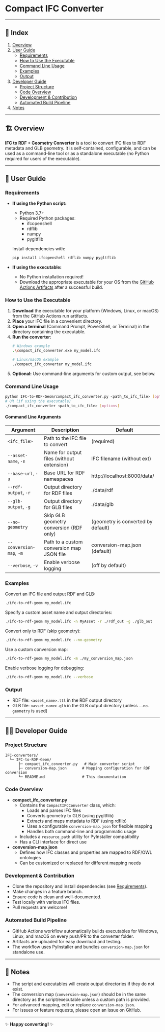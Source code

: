 # Compact IFC Converter

---

## 📑 Index
1. [Overview](#overview)
2. [User Guide](#user-guide)
    - [Requirements](#requirements)
    - [How to Use the Executable](#how-to-use-the-executable)
    - [Command Line Usage](#command-line-usage)
    - [Examples](#examples)
    - [Output](#output)
3. [Developer Guide](#developer-guide)
    - [Project Structure](#project-structure)
    - [Code Overview](#code-overview)
    - [Development & Contribution](#development--contribution)
    - [Automated Build Pipeline](#automated-build-pipeline)
4. [Notes](#notes)

---

## 🏗️ Overview

**IFC to RDF + Geometry Converter** is a tool to convert IFC files to RDF metadata and GLB geometry. It is self-contained, configurable, and can be used as a command-line tool or as a standalone executable (no Python required for users of the executable).

---

## 👤 User Guide

### Requirements

- **If using the Python script:**
  - Python 3.7+
  - Required Python packages:
    - ifcopenshell
    - rdflib
    - numpy
    - pygltflib

  Install dependencies with:
  ```sh
  pip install ifcopenshell rdflib numpy pygltflib
  ```

- **If using the executable:**
  - No Python installation required!
  - Download the appropriate executable for your OS from the [GitHub Actions Artifacts](../../actions) after a successful build.

### How to Use the Executable

1. **Download** the executable for your platform (Windows, Linux, or macOS) from the GitHub Actions run artifacts.
2. **Place** your IFC file in a convenient directory.
3. **Open a terminal** (Command Prompt, PowerShell, or Terminal) in the directory containing the executable.
4. **Run the converter:**
   ```sh
   # Windows example
   .\compact_ifc_converter.exe my_model.ifc

   # Linux/macOS example
   ./compact_ifc_converter my_model.ifc
   ```
5. **Optional:** Use command-line arguments for custom output, see below.

### Command Line Usage

```sh
python IFC-to-RDF-Geom/compact_ifc_converter.py <path_to_ifc_file> [options]
# OR (if using the executable)
./compact_ifc_converter <path_to_ifc_file> [options]
```

#### Command Line Arguments

| Argument                | Description                                                      | Default                        |
|-------------------------|------------------------------------------------------------------|--------------------------------|
| `<ifc_file>`            | Path to the IFC file to convert                                  | (required)                     |
| `--asset-name`, `-n`    | Name for output files (without extension)                        | IFC filename (without ext)     |
| `--base-url`, `-u`      | Base URL for RDF namespaces                                      | http://localhost:8000/data/    |
| `--rdf-output`, `-r`    | Output directory for RDF files                                   | ./data/rdf                     |
| `--glb-output`, `-g`    | Output directory for GLB files                                   | ./data/glb                     |
| `--no-geometry`         | Skip GLB geometry conversion (RDF only)                          | (geometry is converted by default) |
| `--conversion-map`, `-m`| Path to a custom conversion map JSON file                        | conversion-map.json (default)  |
| `--verbose`, `-v`       | Enable verbose logging                                           | (off by default)               |

### Examples

Convert an IFC file and output RDF and GLB:
```sh
./ifc-to-rdf-geom my_model.ifc
```

Specify a custom asset name and output directories:
```sh
./ifc-to-rdf-geom my_model.ifc -n MyAsset -r ./rdf_out -g ./glb_out
```

Convert only to RDF (skip geometry):
```sh
./ifc-to-rdf-geom my_model.ifc --no-geometry
```

Use a custom conversion map:
```sh
./ifc-to-rdf-geom my_model.ifc -m ./my_conversion_map.json
```

Enable verbose logging for debugging:
```sh
./ifc-to-rdf-geom my_model.ifc --verbose
```

### Output
- RDF file: `<asset_name>.ttl` in the RDF output directory
- GLB file: `<asset_name>.glb` in the GLB output directory (unless `--no-geometry` is used)

---

## 👩‍💻 Developer Guide

### Project Structure
```
IFC-converters/
  └─ IFC-to-RDF-Geom/
      ├─ compact_ifc_converter.py   # Main converter script
      ├─ conversion-map.json       # Mapping configuration for RDF conversion
      └─ README.md                 # This documentation
```

### Code Overview
- **compact_ifc_converter.py**
  - Contains the `CompactIFCConverter` class, which:
    - Loads and parses IFC files
    - Converts geometry to GLB (using pygltflib)
    - Extracts and maps metadata to RDF (using rdflib)
    - Uses a configurable `conversion-map.json` for flexible mapping
    - Handles both command-line and programmatic usage
  - Includes a `resource_path` utility for PyInstaller compatibility
  - Has a CLI interface for direct use
- **conversion-map.json**
  - Defines how IFC classes and properties are mapped to RDF/OWL ontologies
  - Can be customized or replaced for different mapping needs

### Development & Contribution
- Clone the repository and install dependencies (see [Requirements](#requirements)).
- Make changes in a feature branch.
- Ensure code is clean and well-documented.
- Test locally with various IFC files.
- Pull requests are welcome!

### Automated Build Pipeline
- GitHub Actions workflow automatically builds executables for Windows, Linux, and macOS on every push/PR to the converter folder.
- Artifacts are uploaded for easy download and testing.
- The workflow uses PyInstaller and bundles `conversion-map.json` for standalone use.

---

## 📝 Notes
- The script and executables will create output directories if they do not exist.
- The conversion map (`conversion-map.json`) should be in the same directory as the script/executable unless a custom path is provided.
- For advanced mapping, edit or replace `conversion-map.json`.
- For issues or feature requests, please open an issue on GitHub.

---

✨ **Happy converting!** ✨